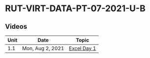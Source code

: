 # RUT-VIRT-DATA-PT-07-2021-U-B

## Videos


Unit	|Date	|Topic				|
-------|------|---------------|
|1.1| Mon, Aug  2, 2021 | [Excel Day 1](https://zoom.us/rec/share/_1tJANarjpw0K4JVFaEtSFQph20WjQxTefKH8cOdvj82L1Z6DCm30VwK7M2VHjIo.ruNaKIIkfWe1_fVG)

